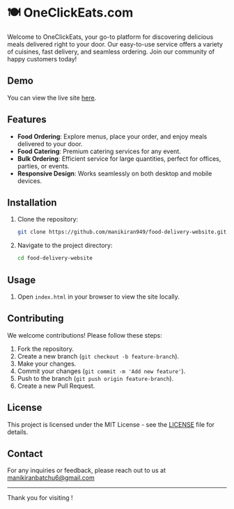 # 🍽 OneClickEats.com

Welcome to OneClickEats, your go-to platform for discovering delicious meals delivered right to your door. Our easy-to-use service offers a variety of cuisines, fast delivery, and seamless ordering. Join our community of happy customers today!

##  Demo

You can view the live site [here](https://manikiran949.github.io/food-delivery-website/).

##  Features

-  **Food Ordering**: Explore menus, place your order, and enjoy meals delivered to your door.
-  **Food Catering**: Premium catering services for any event.
-  **Bulk Ordering**: Efficient service for large quantities, perfect for offices, parties, or events.
-  **Responsive Design**: Works seamlessly on both desktop and mobile devices.

##  Installation

1. Clone the repository:

    ```bash
    git clone https://github.com/manikiran949/food-delivery-website.git
    ```

2. Navigate to the project directory:

    ```bash
    cd food-delivery-website
    ```

##  Usage

1. Open `index.html` in your browser to view the site locally.

##  Contributing

We welcome contributions! Please follow these steps:

1. Fork the repository.
2. Create a new branch (`git checkout -b feature-branch`).
3. Make your changes.
4. Commit your changes (`git commit -m 'Add new feature'`).
5. Push to the branch (`git push origin feature-branch`).
6. Create a new Pull Request.

##  License

This project is licensed under the MIT License - see the [LICENSE](LICENSE) file for details.

##  Contact

For any inquiries or feedback, please reach out to us at manikiranbatchu6@gmail.com

---

Thank you for visiting !
